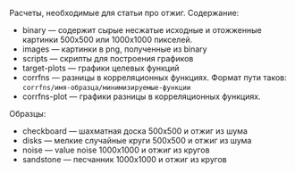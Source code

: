 Расчеты, необходимые для статьи про отжиг. Содержание:

* binary — содержит сырые несжатые исходные и отожженные картинки 500x500 или
  1000x1000 пикселей.
* images — картинки в png, полученные из binary
* scripts — скрипты для построения графиков
* target-plots — графики целевых функций
* corrfns — разницы в корреляционных функциях. Формат пути таков:
  `corrfns/имя-образца/минимизируемые-функции`
* corrfns-plot — графики разницы в корреляционных функциях.

Образцы:

* checkboard — шахматная доска 500x500 и отжиг из шума
* disks — мелкие случайные круги 500x500 и отжиг из шума
* noise — value noise 1000x1000 и отжиг из кругов
* sandstone — песчанник 1000x1000 и отжиг из кругов
